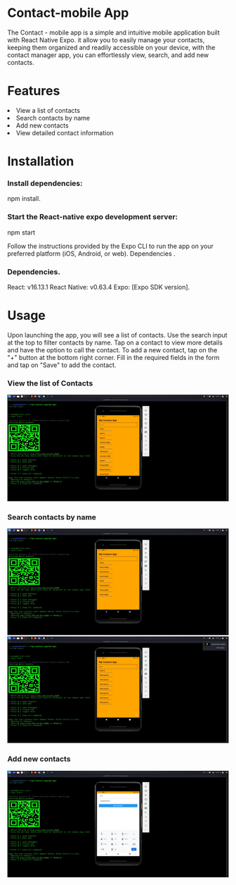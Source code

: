 <h1>Contact-mobile App</h1>
<p>The Contact - mobile app is a simple and intuitive mobile application built with React Native Expo. it allow you to easily manage your contacts, keeping them organized and readily accessible on your device, with the contact manager app, you can effortlessly view, search, and add new contacts.</p>

<h1>Features</h1>
<li>View a list of contacts</li>
<li>Search contacts by name</li>
<li>Add new contacts</li>
<li>View detailed contact information</li>

<h1>Installation</h1>
<h3>Install dependencies:</h3>
<p>npm install.</p>
<h3>Start the React-native expo development server:</h3>
<p>npm start</p>
<p>Follow the instructions provided by the Expo CLI to run the app on your preferred platform (iOS, Android, or web). Dependencies .</p>

<h3>Dependencies.</h3>
<p>React: v16.13.1 React Native: v0.63.4 Expo: [Expo SDK version].</p>

<h1>Usage</h1>
<p>Upon launching the app, you will see a list of contacts. Use the search input at the top to filter contacts by name. Tap on a contact to view more details and have the option to call the contact. To add a new contact, tap on the "+" button at the bottom right corner. Fill in the required fields in the form and tap on "Save" to add the contact.</p>

<h3>View the list of Contacts</h3>
<img src="https://github.com/kirankumari202/my-contact-app/blob/master/img1.jpg" alt="View a list of contacts" style="width:504px;height:242px;">
<h3>Search contacts by name </h3>
<img src="https://github.com/kirankumari202/my-contact-app/blob/master/img2.jpg" alt="Search contacts by name" style="width:504px;height:242px;">
<img src="https://github.com/kirankumari202/my-contact-app/blob/master/img3.jpg" alt="Add new contacts" style="width:504px;height:242px;">
<h3>Add new contacts</h3>
<img src="https://github.com/kirankumari202/my-contact-app/blob/master/img4.jpg" alt="" style="width:504px;height:242px;">




  
